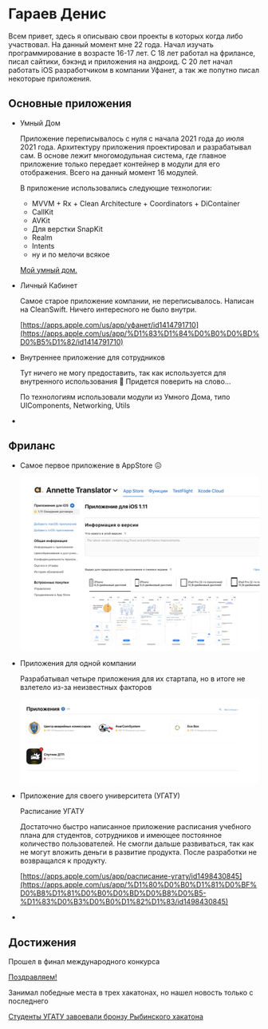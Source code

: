 
# Гараев Денис

Всем привет, здесь я описываю свои проекты в которых когда либо участвовал.  На данный момент мне 22 года. Начал изучать программирование в возрасте 16-17 лет. С 18 лет работал на фрилансе, писал сайтики, бэкэнд и приложения на андроид. С 20 лет начал работать iOS разработчиком в компании Уфанет, а так же попутно писал некоторые приложения.

## Основные приложения

- Умный Дом

    Приложение переписывалось с нуля с начала 2021 года до июля 2021 года. Архитектуру приложения проектировал и разрабатывал сам. В основе лежит многомодульная система, где главное приложение только передает контейнер в модули для его отображения. Всего на данный момент 16 модулей. 

    В приложение использовались следующие технологии:

    - MVVM + Rx + Clean Architecture + Coordinators + DiContainer
    - CallKit
    - AVKit
    - Для верстки SnapKit
    - Realm
    - Intents
    - ну и по мелочи всякое

    [‎Мой умный дом.](https://apps.apple.com/us/app/%D0%BC%D0%BE%D0%B9-%D1%83%D0%BC%D0%BD%D1%8B%D0%B9-%D0%B4%D0%BE%D0%BC/id1284483769)

- Личный Кабинет

    Самое старое приложение компании, не переписывалось. Написан на CleanSwift. Ничего интересного не было внутри.

    [https://apps.apple.com/us/app/уфанет/id1414791710](https://apps.apple.com/us/app/%D1%83%D1%84%D0%B0%D0%BD%D0%B5%D1%82/id1414791710)

- Внутреннее приложение для сотрудников

    Тут ничего не могу предоставить, так как используется для внутренного использования 🤤 Придется поверить на слово... 

    По технологиям использовали модули из Умного Дома, типо UIComponents, Networking, Utils 

- 

## Фриланс

- Самое первое приложение в AppStore 😖

    ![__2021-08-18__13.41.56.png](%D0%93%D0%B0%D1%80%D0%B0%D0%B5%D0%B2%20%D0%94%D0%B5%D0%BD%D0%B8%D1%81%20173b765b07de4a759577810a0f989589/__2021-08-18__13.41.56.png)

- Приложения для одной компании

    Разрабатывал четыре приложения для их стартапа, но в итоге не взлетело из-за неизвестных факторов

    ![__2021-08-18__13.43.44.png](%D0%93%D0%B0%D1%80%D0%B0%D0%B5%D0%B2%20%D0%94%D0%B5%D0%BD%D0%B8%D1%81%20173b765b07de4a759577810a0f989589/__2021-08-18__13.43.44.png)

- Приложение для своего университета (УГАТУ)

    Расписание УГАТУ

    Достаточно быстро написанное приложение расписания учебного плана для студентов, сотрудников и имеющее постоянное количество пользователей. Не смогли дальше развиваться, так как не могут вложить деньги в развитие продукта. После разработки не возвращался к продукту.

    [https://apps.apple.com/us/app/расписание-угату/id1498430845](https://apps.apple.com/us/app/%D1%80%D0%B0%D1%81%D0%BF%D0%B8%D1%81%D0%B0%D0%BD%D0%B8%D0%B5-%D1%83%D0%B3%D0%B0%D1%82%D1%83/id1498430845)

- 

## Достижения

Прошел в финал международного конкурса 

[Поздравляем!](https://ugatu.su/news/get/pozdravlyaem-finalisty-konkursa/)

Занимал победные места в трех хакатонах, но нашел новость только с последнего 

[Студенты УГАТУ завоевали бронзу Рыбинского хакатона](https://ugatu.su/news/get/studenty-ugatu-zavoevali-bronzu-rybinskogo-hakaton/)
